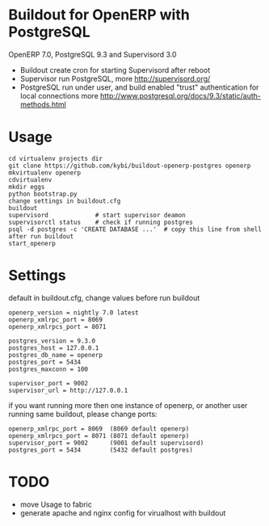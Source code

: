 Buildout for OpenERP with PostgreSQL
====================================

OpenERP 7.0, PostgreSQL 9.3 and Supervisord 3.0
- Buildout create cron for starting Supervisord after reboot
- Supervisor run PostgreSQL, more http://supervisord.org/
- PostgreSQL run under user, and build enabled "trust" authentication for local connections more http://www.postgresql.org/docs/9.3/static/auth-methods.html

Usage
=====
```
cd virtualenv projects dir
git clone https://github.com/kybi/buildout-openerp-postgres openerp
mkvirtualenv openerp
cdvirtualenv
mkdir eggs
python bootstrap.py
change settings in buildout.cfg
buildout
supervisord             # start supervisor deamon
supervisorctl status    # check if running postgres
psql -d postgres -c 'CREATE DATABASE ...'  # copy this line from shell after run buildout
start_openerp
```

Settings
=========

default in buildout.cfg, change values before run buildout

```
openerp_version = nightly 7.0 latest
openerp_xmlrpc_port = 8069
openerp_xmlrpcs_port = 8071

postgres_version = 9.3.0
postgres_host = 127.0.0.1
postgres_db_name = openerp
postgres_port = 5434
postgres_maxconn = 100

supervisor_port = 9002
supervisor_url = http://127.0.0.1
```

if you want running more then one instance of openerp, or another user running same buildout,
please change ports:
```Shell
openerp_xmlrpc_port = 8069  (8069 default openerp)
openerp_xmlrpcs_port = 8071 (8071 default openerp)
supervisor_port = 9002      (9001 default supervisord)
postgres_port = 5434        (5432 default postgres)
```

TODO
====

- move Usage to fabric
- generate apache and nginx config for virualhost with buildout